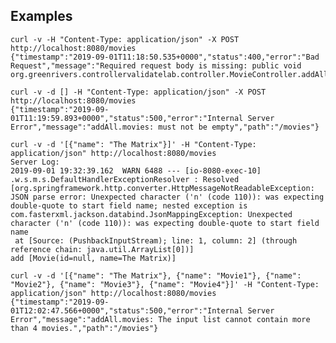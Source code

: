 ## Examples

    curl -v -H "Content-Type: application/json" -X POST http://localhost:8080/movies
    {"timestamp":"2019-09-01T11:18:50.535+0000","status":400,"error":"Bad Request","message":"Required request body is missing: public void org.greenrivers.controllervalidatelab.controller.MovieController.addAll(java.util.List<org.greenrivers.controllervalidatelab.model.Movie>)","path":"/movies"}

    curl -v -d [] -H "Content-Type: application/json" -X POST http://localhost:8080/movies
    {"timestamp":"2019-09-01T11:19:59.893+0000","status":500,"error":"Internal Server Error","message":"addAll.movies: must not be empty","path":"/movies"}
    
    curl -v -d '[{"name": "The Matrix"}]' -H "Content-Type: application/json" http://localhost:8080/movies
    Server Log:
    2019-09-01 19:32:39.162  WARN 6488 --- [io-8080-exec-10] .w.s.m.s.DefaultHandlerExceptionResolver : Resolved [org.springframework.http.converter.HttpMessageNotReadableException: JSON parse error: Unexpected character ('n' (code 110)): was expecting double-quote to start field name; nested exception is com.fasterxml.jackson.databind.JsonMappingException: Unexpected character ('n' (code 110)): was expecting double-quote to start field name
     at [Source: (PushbackInputStream); line: 1, column: 2] (through reference chain: java.util.ArrayList[0])]
    add [Movie(id=null, name=The Matrix)]
    
    curl -v -d '[{"name": "The Matrix"}, {"name": "Movie1"}, {"name": "Movie2"}, {"name": "Movie3"}, {"name": "Movie4"}]' -H "Content-Type: application/json" http://localhost:8080/movies
    {"timestamp":"2019-09-01T12:02:47.566+0000","status":500,"error":"Internal Server Error","message":"addAll.movies: The input list cannot contain more than 4 movies.","path":"/movies"}